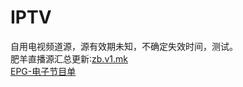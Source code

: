 # IPTV
自用电视频道源，源有效期未知，不确定失效时间，测试。<br>
肥羊直播源汇总更新∶<a href="https://zb.v1.mk" >zb.v1.mk</a> <br>
<a href="https://epg.112114.xyz/" >EPG-电子节目单</a>
